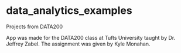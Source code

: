 # data_analytics_examples
Projects from DATA200

App was made for the DATA200 class at Tufts University taught by Dr. Jeffrey Zabel. The assignment was given by Kyle Monahan.
